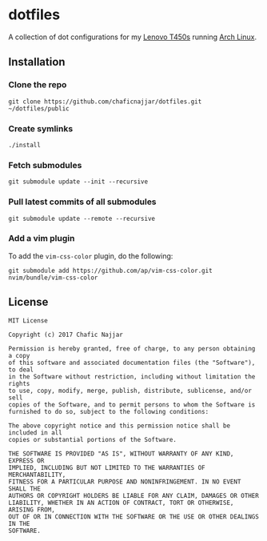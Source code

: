 # dotfiles

A collection of dot configurations for my [Lenovo T450s](http://shop.lenovo.com/gb/en/laptops/thinkpad/t-series/t450s/) running [Arch Linux](https://www.archlinux.org/).

## Installation

### Clone the repo

`git clone https://github.com/chaficnajjar/dotfiles.git ~/dotfiles/public`

### Create symlinks

`./install`

### Fetch submodules

`git submodule update --init --recursive`

### Pull latest commits of all submodules

`git submodule update --remote --recursive`

### Add a vim plugin

To add the `vim-css-color` plugin, do the following:

`git submodule add https://github.com/ap/vim-css-color.git nvim/bundle/vim-css-color`

## License

```
MIT License

Copyright (c) 2017 Chafic Najjar

Permission is hereby granted, free of charge, to any person obtaining a copy
of this software and associated documentation files (the "Software"), to deal
in the Software without restriction, including without limitation the rights
to use, copy, modify, merge, publish, distribute, sublicense, and/or sell
copies of the Software, and to permit persons to whom the Software is
furnished to do so, subject to the following conditions:

The above copyright notice and this permission notice shall be included in all
copies or substantial portions of the Software.

THE SOFTWARE IS PROVIDED "AS IS", WITHOUT WARRANTY OF ANY KIND, EXPRESS OR
IMPLIED, INCLUDING BUT NOT LIMITED TO THE WARRANTIES OF MERCHANTABILITY,
FITNESS FOR A PARTICULAR PURPOSE AND NONINFRINGEMENT. IN NO EVENT SHALL THE
AUTHORS OR COPYRIGHT HOLDERS BE LIABLE FOR ANY CLAIM, DAMAGES OR OTHER
LIABILITY, WHETHER IN AN ACTION OF CONTRACT, TORT OR OTHERWISE, ARISING FROM,
OUT OF OR IN CONNECTION WITH THE SOFTWARE OR THE USE OR OTHER DEALINGS IN THE
SOFTWARE.
```
